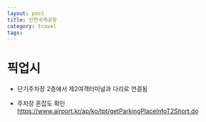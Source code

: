 ```yaml
---
layout: post
title: 인천국제공항
category: travel
tags:
---
```


# 픽업시
* 단기주차장 2층에서 제2여객터미널과 다리로 연결됨

* 주차장 혼잡도 확인 <https://www.airport.kr/ap/ko/tpt/getParkingPlaceInfoT2Short.do>